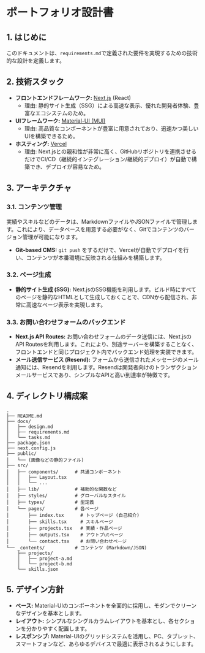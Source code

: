 # ポートフォリオ設計書

## 1. はじめに

このドキュメントは、`requirements.md`で定義された要件を実現するための技術的な設計を定義します。

## 2. 技術スタック

- **フロントエンドフレームワーク:** [Next.js](https://nextjs.org/) (React)
  - 理由: 静的サイト生成（SSG）による高速な表示、優れた開発者体験、豊富なエコシステムのため。
- **UIフレームワーク:** [Material-UI (MUI)](https://mui.com/)
  - 理由: 高品質なコンポーネントが豊富に用意されており、迅速かつ美しいUIを構築できるため。
- **ホスティング:** [Vercel](https://vercel.com/)
  - 理由: Next.jsとの親和性が非常に高く、GitHubリポジトリを連携させるだけでCI/CD（継続的インテグレーション/継続的デプロイ）が自動で構築でき、デプロイが容易なため。

## 3. アーキテクチャ

### 3.1. コンテンツ管理

実績やスキルなどのデータは、MarkdownファイルやJSONファイルで管理します。これにより、データベースを用意する必要がなく、Gitでコンテンツのバージョン管理が可能になります。

- **Git-based CMS:** `git push` をするだけで、Vercelが自動でデプロイを行い、コンテンツが本番環境に反映される仕組みを構築します。

### 3.2. ページ生成

- **静的サイト生成 (SSG):** Next.jsのSSG機能を利用します。ビルド時にすべてのページを静的なHTMLとして生成しておくことで、CDNから配信され、非常に高速なページ表示を実現します。

### 3.3. お問い合わせフォームのバックエンド

- **Next.js API Routes:** お問い合わせフォームのデータ送信には、Next.jsのAPI Routesを利用します。これにより、別途サーバーを構築することなく、フロントエンドと同じプロジェクト内でバックエンド処理を実装できます。
- **メール送信サービス (Resend):** フォームから送信されたメッセージのメール通知には、Resendを利用します。Resendは開発者向けのトランザクションメールサービスであり、シンプルなAPIと高い到達率が特徴です。

## 4. ディレクトリ構成案

```
.
├── README.md
├── docs/
│   ├── design.md
│   ├── requirements.md
│   └── tasks.md
├── package.json
├── next.config.js
├── public/
│   └── (画像などの静的ファイル)
├── src/
│   ├── components/      # 共通コンポーネント
│   │   ├── Layout.tsx
│   │   └── ...
│   ├── lib/             # 補助的な関数など
│   ├── styles/          # グローバルなスタイル
│   ├── types/           # 型定義
│   └── pages/           # 各ページ
│       ├── index.tsx      # トップページ (自己紹介)
│       ├── skills.tsx     # スキルページ
│       ├── projects.tsx   # 実績・作品ページ
│       ├── outputs.tsx    # アウトプutページ
│       └── contact.tsx    # お問い合わせページ
└── _contents/           # コンテンツ (Markdown/JSON)
    ├── projects/
    │   ├── project-a.md
    │   └── project-b.md
    └── skills.json
```

## 5. デザイン方針

- **ベース:** Material-UIのコンポーネントを全面的に採用し、モダンでクリーンなデザインを基本とします。
- **レイアウト:** シンプルなシングルカラムレイアウトを基本とし、各セクションを分かりやすく配置します。
- **レスポンシブ:** Material-UIのグリッドシステムを活用し、PC、タブレット、スマートフォンなど、あらゆるデバイスで最適に表示されるようにします。
